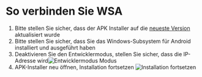 # So verbinden Sie WSA
1. Bitte stellen Sie sicher, dass der APK Installer auf die [neueste Version](https://www.microsoft.com/store/productId/9P2JFQ43FPPG "APK Installer") aktualisiert wurde
2. Bitte stellen Sie sicher, dass Sie das Windows-Subsystem für Android installiert und ausgeführt haben
3. Deaktivieren Sie den Entwicklermodus, stellen Sie sicher, dass die IP-Adresse wird![Entwicklermodus Modus](https://raw.githubusercontent.com/Paving-Base/APK-Installer/screenshots/Documents/Tutorials/How%20To%20Connect%20WSA/Images/Snipaste_2022-10-02_19-02-09.png)
4. APK-Installer neu öffnen, Installation fortsetzen ![Installation fortsetzen](https://raw.githubusercontent.com/Paving-Base/APK-Installer/screenshots/Documents/Tutorials/How%20To%20Connect%20WSA/Images/Snipaste_2022-10-02_17-34-04.png)
